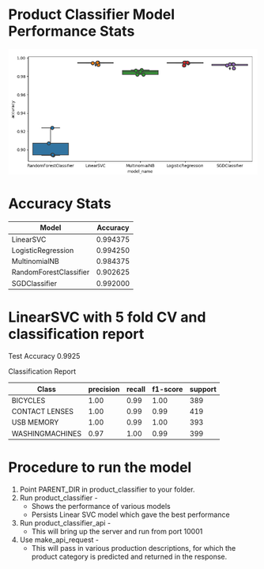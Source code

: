Product Classifier Model Performance Stats
============================================
![Screenshot](ProductClassModelCompare.png)

Accuracy Stats
===============
|Model|Accuracy|
|---|------|
|LinearSVC          |       0.994375|
|LogisticRegression |       0.994250|
|MultinomialNB      |       0.984375|
|RandomForestClassifier |   0.902625|
|SGDClassifier       |      0.992000|


LinearSVC with 5 fold CV and classification report
======================================================
Test Accuracy 0.9925

Classification Report

| Class         |precision  |  recall | f1-score  | support|
|---------------|-----------|---------|-----------|--------|
|BICYCLES       |   1.00    |   0.99  |    1.00   |   389  |
|CONTACT LENSES |   1.00    |   0.99  |    0.99   |   419  |
|USB MEMORY     |   1.00    |   0.99  |    1.00   |   393  |
|WASHINGMACHINES|   0.97    |   1.00  |    0.99   |   399  |


Procedure to run the model
============================

1. Point PARENT_DIR in product_classifier to your folder. 
2. Run product_classifier -
	- Shows the performance of various models
	- Persists Linear SVC model which gave the best performance
3. Run product_classifier_api - 
	- This will bring up the server and run from port 10001
4. Use make_api_request -
	- This will pass in various production descriptions, for which the product category is predicted and returned in the response.
